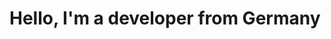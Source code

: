 # Hello, I'm a developer from Germany

<!--
## I'm working in:

<img src="https://github.com/wmnn/wmnn/blob/main/icons/React-icon.svg" width="30" /> React
<img src="https://github.com/wmnn/wmnn/blob/main/icons/typescript.png" width="30" /> Typescript
<img src="https://github.com/wmnn/wmnn/blob/main/icons/swiftui.png" width="30" /> SwiftUI
*/
-->

<!--
## I’m currently working on:

[![Readme Card](https://github-readme-stats.vercel.app/api/pin/?username=wmnn&repo=LyricsFluencer)](https://github.com/wmnn/LyricsFluencer.git)
[![Readme Card](https://github-readme-stats.vercel.app/api/pin/?username=wmnn&repo=TrackYourself)](https://github.com/wmnn/TrackYourself.git)
-->

<!--
**wmnn/wmnn** is a ✨ _special_ ✨ repository because its `README.md` (this file) appears on your GitHub profile.

Here are some ideas to get you started:

- 🔭 I’m currently working on ...
- 🌱 I’m currently learning ...
- 👯 I’m looking to collaborate on ...
- 🤔 I’m looking for help with ...
- 💬 Ask me about ...
- 📫 How to reach me: ...
- 😄 Pronouns: ...
- ⚡ Fun fact: ...
-->
